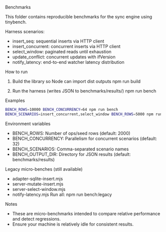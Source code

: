 Benchmarks

This folder contains reproducible benchmarks for the sync engine using tinybench.

Harness scenarios:
- insert_seq: sequential inserts via HTTP client
- insert_concurrent: concurrent inserts via HTTP client
- select_window: paginated reads until exhaustion
- update_conflict: concurrent updates with ifVersion
- notify_latency: end-to-end watcher latency distribution

How to run
1) Build the library so Node can import dist outputs
   npm run build

2) Run the harness (writes JSON to benchmarks/results/)
   npm run bench

Examples
```bash
BENCH_ROWS=10000 BENCH_CONCURRENCY=64 npm run bench
BENCH_SCENARIOS=insert_concurrent,select_window BENCH_ROWS=5000 npm run bench
```

Environment variables
- BENCH_ROWS: Number of ops/seed rows (default: 2000)
- BENCH_CONCURRENCY: Parallelism for concurrent scenarios (default: 32)
- BENCH_SCENARIOS: Comma-separated scenario names
- BENCH_OUTPUT_DIR: Directory for JSON results (default: benchmarks/results)

Legacy micro-benches (still available)
- adapter-sqlite-insert.mjs
- server-mutate-insert.mjs
- server-select-window.mjs
- notify-latency.mjs
Run all: npm run bench:legacy

Notes
- These are micro-benchmarks intended to compare relative performance and detect regressions.
- Ensure your machine is relatively idle for consistent results.

